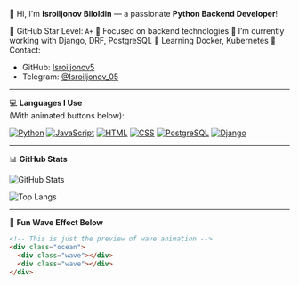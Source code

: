 👋 Hi, I'm **Isroiljonov Biloldin** — a passionate **Python Backend Developer**!

🌟 GitHub Star Level: `A+`
🎯 Focused on backend technologies
🔭 I’m currently working with Django, DRF, PostgreSQL
🌱 Learning Docker, Kubernetes
🤝 Contact: 
- GitHub: [Isroiljonov5](https://github.com/Isroiljonov5)
- Telegram: [@Isroiljonov_05](https://t.me/Isroiljonov_05)

---

💻 **Languages I Use**  
(With animated buttons below):

[![Python](https://img.shields.io/badge/-Python-3776AB?style=for-the-badge&logo=python&logoColor=white)](#)
[![JavaScript](https://img.shields.io/badge/-JavaScript-F7DF1E?style=for-the-badge&logo=javascript&logoColor=black)](#)
[![HTML](https://img.shields.io/badge/-HTML-E34F26?style=for-the-badge&logo=html5&logoColor=white)](#)
[![CSS](https://img.shields.io/badge/-CSS-1572B6?style=for-the-badge&logo=css3&logoColor=white)](#)
[![PostgreSQL](https://img.shields.io/badge/-PostgreSQL-336791?style=for-the-badge&logo=postgresql&logoColor=white)](#)
[![Django](https://img.shields.io/badge/-Django-092E20?style=for-the-badge&logo=django&logoColor=white)](#)

---

📊 **GitHub Stats**

![GitHub Stats](https://github-readme-stats.vercel.app/api?username=Isroiljonov5&show_icons=true&theme=radical&hide_border=true&bg_color=00000000)

![Top Langs](https://github-readme-stats.vercel.app/api/top-langs/?username=Isroiljonov5&layout=compact&theme=radical&hide_border=true&bg_color=00000000)

---

🌊 **Fun Wave Effect Below**

```html
<!-- This is just the preview of wave animation -->
<div class="ocean">
  <div class="wave"></div>
  <div class="wave"></div>
</div>
